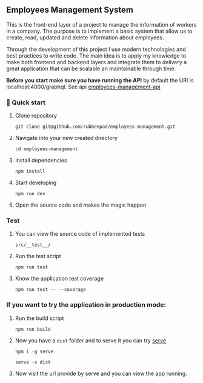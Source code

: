 ## Employees Management System

This is the front-end layer of a project to manage the information of workers in a company. The purpose is to implement a basic system that allow us to create, read, updated and delete information about employees.

Through the development of this project I use modern technologies and best practices to write code. The main idea is to apply my knowledge to make both frontend and backend layers and integrate them to delivery a great application that can be scalable an maintainable through time.

**Before you start make sure you have running the API** by default the URI is localhost:4000/graphql. See api [employees-management-api](https://github.com/rubbenpad/employees-management-api)


### 🚀 Quick start

1. Clone repository

    `git clone git@github.com:rubbenpad/employees-management.git`

2. Navigate into your new created directory

    `cd employees-management`

3. Install dependencies

    `npm install`

4. Start developing
 
    `npm run dev`

5. Open the source code and makes the magic happen


### Test

1. You can view the source code of implemented tests

    `src/__test__/`

2. Run the test script

    `npm run test`

3. Know the application test coverage

    `npm run test -- --coverage`


### If you want to try the application in production mode:

1. Run the build script

    `npm run build`

2. Now you have a `dist` folder and to serve it you can try [serve](https://www.npmjs.com/package/serve)
   
   `npm i -g serve`

   `serve -s dist`

4. Now visit the url provide by serve and you can view the app running. 
